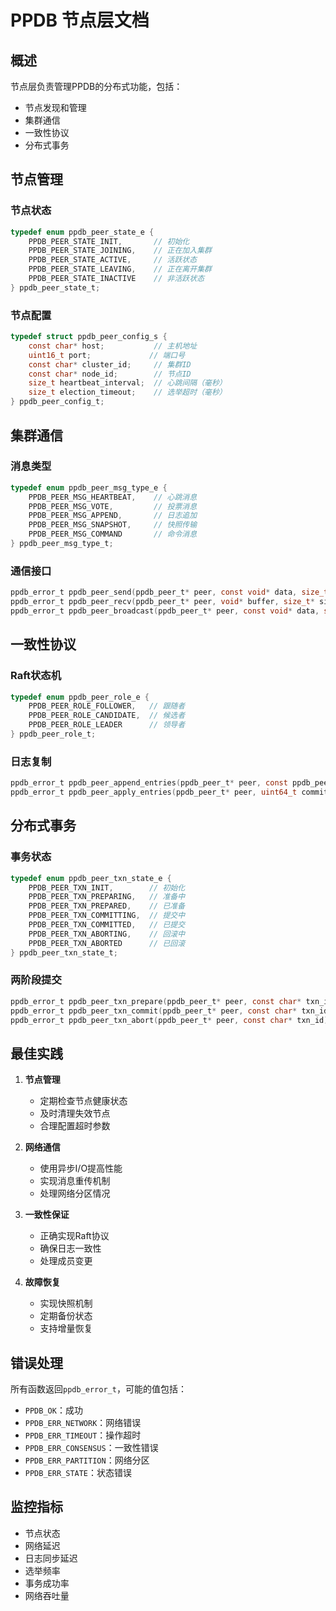 # PPDB 节点层文档

## 概述

节点层负责管理PPDB的分布式功能，包括：

- 节点发现和管理
- 集群通信
- 一致性协议
- 分布式事务

## 节点管理

### 节点状态

```c
typedef enum ppdb_peer_state_e {
    PPDB_PEER_STATE_INIT,       // 初始化
    PPDB_PEER_STATE_JOINING,    // 正在加入集群
    PPDB_PEER_STATE_ACTIVE,     // 活跃状态
    PPDB_PEER_STATE_LEAVING,    // 正在离开集群
    PPDB_PEER_STATE_INACTIVE    // 非活跃状态
} ppdb_peer_state_t;
```

### 节点配置

```c
typedef struct ppdb_peer_config_s {
    const char* host;           // 主机地址
    uint16_t port;             // 端口号
    const char* cluster_id;     // 集群ID
    const char* node_id;        // 节点ID
    size_t heartbeat_interval;  // 心跳间隔（毫秒）
    size_t election_timeout;    // 选举超时（毫秒）
} ppdb_peer_config_t;
```

## 集群通信

### 消息类型

```c
typedef enum ppdb_peer_msg_type_e {
    PPDB_PEER_MSG_HEARTBEAT,    // 心跳消息
    PPDB_PEER_MSG_VOTE,         // 投票消息
    PPDB_PEER_MSG_APPEND,       // 日志追加
    PPDB_PEER_MSG_SNAPSHOT,     // 快照传输
    PPDB_PEER_MSG_COMMAND       // 命令消息
} ppdb_peer_msg_type_t;
```

### 通信接口

```c
ppdb_error_t ppdb_peer_send(ppdb_peer_t* peer, const void* data, size_t size);
ppdb_error_t ppdb_peer_recv(ppdb_peer_t* peer, void* buffer, size_t* size);
ppdb_error_t ppdb_peer_broadcast(ppdb_peer_t* peer, const void* data, size_t size);
```

## 一致性协议

### Raft状态机

```c
typedef enum ppdb_peer_role_e {
    PPDB_PEER_ROLE_FOLLOWER,   // 跟随者
    PPDB_PEER_ROLE_CANDIDATE,  // 候选者
    PPDB_PEER_ROLE_LEADER      // 领导者
} ppdb_peer_role_t;
```

### 日志复制

```c
ppdb_error_t ppdb_peer_append_entries(ppdb_peer_t* peer, const ppdb_peer_entry_t* entries, size_t count);
ppdb_error_t ppdb_peer_apply_entries(ppdb_peer_t* peer, uint64_t commit_index);
```

## 分布式事务

### 事务状态

```c
typedef enum ppdb_peer_txn_state_e {
    PPDB_PEER_TXN_INIT,        // 初始化
    PPDB_PEER_TXN_PREPARING,   // 准备中
    PPDB_PEER_TXN_PREPARED,    // 已准备
    PPDB_PEER_TXN_COMMITTING,  // 提交中
    PPDB_PEER_TXN_COMMITTED,   // 已提交
    PPDB_PEER_TXN_ABORTING,    // 回滚中
    PPDB_PEER_TXN_ABORTED      // 已回滚
} ppdb_peer_txn_state_t;
```

### 两阶段提交

```c
ppdb_error_t ppdb_peer_txn_prepare(ppdb_peer_t* peer, const char* txn_id);
ppdb_error_t ppdb_peer_txn_commit(ppdb_peer_t* peer, const char* txn_id);
ppdb_error_t ppdb_peer_txn_abort(ppdb_peer_t* peer, const char* txn_id);
```

## 最佳实践

1. **节点管理**
   - 定期检查节点健康状态
   - 及时清理失效节点
   - 合理配置超时参数

2. **网络通信**
   - 使用异步I/O提高性能
   - 实现消息重传机制
   - 处理网络分区情况

3. **一致性保证**
   - 正确实现Raft协议
   - 确保日志一致性
   - 处理成员变更

4. **故障恢复**
   - 实现快照机制
   - 定期备份状态
   - 支持增量恢复

## 错误处理

所有函数返回`ppdb_error_t`，可能的值包括：

- `PPDB_OK`：成功
- `PPDB_ERR_NETWORK`：网络错误
- `PPDB_ERR_TIMEOUT`：操作超时
- `PPDB_ERR_CONSENSUS`：一致性错误
- `PPDB_ERR_PARTITION`：网络分区
- `PPDB_ERR_STATE`：状态错误

## 监控指标

- 节点状态
- 网络延迟
- 日志同步延迟
- 选举频率
- 事务成功率
- 网络吞吐量